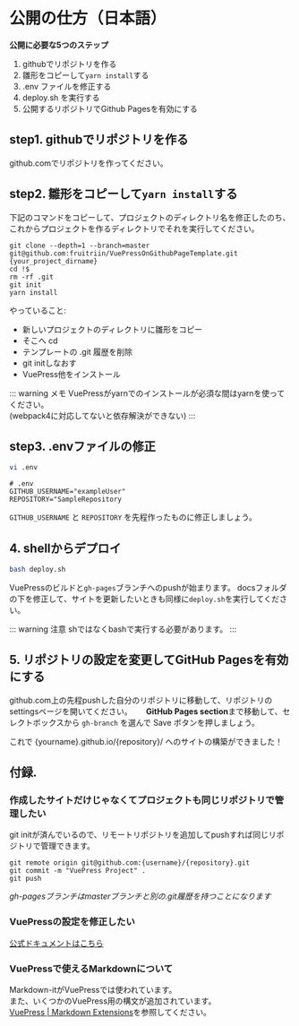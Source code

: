 # 公開の仕方（日本語）
**公開に必要な5つのステップ**

1. githubでリポジトリを作る
1. 雛形をコピーして`yarn install`する
1. .env ファイルを修正する
1. deploy.sh を実行する
1. 公開するリポジトリでGithub Pagesを有効にする


## step1. githubでリポジトリを作る
github.comでリポジトリを作ってください。

## step2. 雛形をコピーして`yarn install`する
下記のコマンドをコピーして、プロジェクトのディレクトリ名を修正したのち、
これからプロジェクトを作るディレクトリでそれを実行してください。
```
git clone --depth=1 --branch=master git@github.com:fruitriin/VuePressOnGithubPageTemplate.git {your_project_dirname}
cd !$
rm -rf .git 
git init 
yarn install
```
やっていること:
- 新しいプロジェクトのディレクトリに雛形をコピー
- そこへ cd
- テンプレートの .git 履歴を削除
- git initしなおす
- VuePress他をインストール 


::: warning メモ
VuePressがyarnでのインストールが必須な間はyarnを使ってください。  
(webpack4に対応してないと依存解決ができない)
:::


## step3. .envファイルの修正
```bash
vi .env

```

```
# .env
GITHUB_USERNAME="exampleUser"
REPOSITORY="SampleRepository
```
`GITHUB_USERNAME` と `REPOSITORY` を先程作ったものに修正しましょう。


## 4. shellからデプロイ
```bash
bash deploy.sh
```
VuePressのビルドと`gh-pages`ブランチへのpushが始まります。
docsフォルダの下を修正して、サイトを更新したいときも同様に`deploy.sh`を実行してください。

::: warning 注意
shではなくbashで実行する必要があります。
:::

## 5. リポジトリの設定を変更してGitHub Pagesを有効にする
github.com上の先程pushした自分のリポジトリに移動して、リポジトリのsettingsページを開いてください。　　
**GitHub Pages section**まで移動して、セレクトボックスから `gh-branch` を選んで Save ボタンを押しましょう。

これで {yourname}.github.io/{repository}/ へのサイトの構築ができました！

## 付録.
### 作成したサイトだけじゃなくてプロジェクトも同じリポジトリで管理したい

git initが済んでいるので、リモートリポジトリを追加してpushすれば同じリポジトリで管理できます。

```
git remote origin git@github.com:{username}/{repository}.git 
git commit -m "VuePress Project" .
git push
```

*gh-pagesブランチはmasterブランチと別の.git履歴を持つことになります*

### VuePressの設定を修正したい

[公式ドキュメントはこちら](https://vuepress.vuejs.org/guide/basic-config.html)

### VuePressで使えるMarkdownについて
Markdown-itがVuePressでは使われています。  
また、いくつかのVuePress用の構文が追加されています。  
[VuePress \| Markdown Extensions](https://vuepress.vuejs.org/guide/markdown.html)を参照してください。


